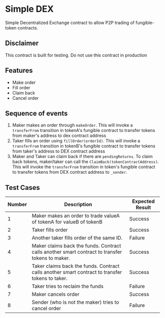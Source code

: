 # Simple DEX
Simple Decentralized Exchange contract to allow P2P trading of fungible-token contracts.

## Disclaimer
This contract is built for testing. Do not use this contract in production

## Features
* Make order
* Fill order
* Claim back
* Cancel order


## Sequence of events
1. Maker makes an order through `makeOrder`. This will invoke a `transferFrom` transition in tokenA's fungible contract to transfer tokens from maker's address to dex contract address
2. Taker fills an order using `fillOrder(orderId)`. This will invoke a `transferFrom` transition in tokenB's fungible contract to transfer tokens from taker's address to DEX contract address
3. Maker and Taker can claim back if there are `pendingReturns`. To claim back tokens, maker/taker can call the `ClaimBack(tokenContractAddress)`. This will invoke the `transferFrom` transition in token's fungible contract to transfer tokens from DEX contract address to `_sender`.

## Test Cases

| Number | Description | Expected Result |
|---|---|---|
|1| Maker makes an order to trade valueA of tokenA for valueB of tokenB | Success |
|2| Taker fills order | Success |
|3| Another taker fills order of the same ID. | Failure |
|4| Maker claims back the funds. Contract calls another smart contract to transfer tokens to maker. | Success |
|5| Taker claims back the funds. Contract calls another smart contract to transfer tokens to taker. | Success |
|6| Taker tries to reclaim the funds | Failure |
|7| Maker cancels order | Success |
|8| Sender (who is not the maker) tries to cancel order | Failure |

